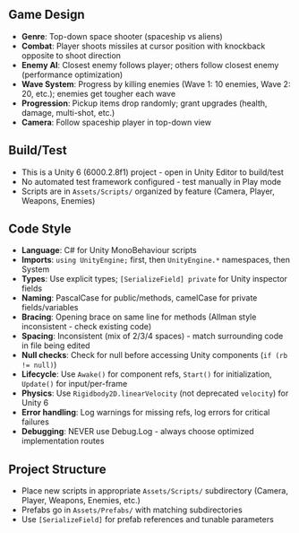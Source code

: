 ## Game Design
- **Genre**: Top-down space shooter (spaceship vs aliens)
- **Combat**: Player shoots missiles at cursor position with knockback opposite to shoot direction
- **Enemy AI**: Closest enemy follows player; others follow closest enemy (performance optimization)
- **Wave System**: Progress by killing enemies (Wave 1: 10 enemies, Wave 2: 20, etc.); enemies get tougher each wave
- **Progression**: Pickup items drop randomly; grant upgrades (health, damage, multi-shot, etc.)
- **Camera**: Follow spaceship player in top-down view

## Build/Test
- This is a Unity 6 (6000.2.8f1) project - open in Unity Editor to build/test
- No automated test framework configured - test manually in Play mode
- Scripts are in `Assets/Scripts/` organized by feature (Camera, Player, Weapons, Enemies)

## Code Style
- **Language**: C# for Unity MonoBehaviour scripts
- **Imports**: `using UnityEngine;` first, then `UnityEngine.*` namespaces, then System
- **Types**: Use explicit types; `[SerializeField] private` for Unity inspector fields
- **Naming**: PascalCase for public/methods, camelCase for private fields/variables
- **Bracing**: Opening brace on same line for methods (Allman style inconsistent - check existing code)
- **Spacing**: Inconsistent (mix of 2/3/4 spaces) - match surrounding code in file being edited
- **Null checks**: Check for null before accessing Unity components (`if (rb != null)`)
- **Lifecycle**: Use `Awake()` for component refs, `Start()` for initialization, `Update()` for input/per-frame
- **Physics**: Use `Rigidbody2D.linearVelocity` (not deprecated `velocity`) for Unity 6
- **Error handling**: Log warnings for missing refs, log errors for critical failures
 - **Debugging**: NEVER use Debug.Log - always choose optimized implementation routes

## Project Structure
- Place new scripts in appropriate `Assets/Scripts/` subdirectory (Camera, Player, Weapons, Enemies, etc.)
- Prefabs go in `Assets/Prefabs/` with matching subdirectories
- Use `[SerializeField]` for prefab references and tunable parameters
